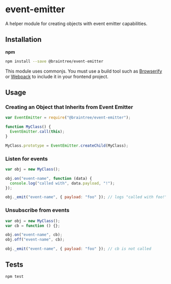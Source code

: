 # event-emitter

A helper module for creating objects with event emitter capabilities.

## Installation

**npm**

```bash
npm install --save @braintree/event-emitter
```

This module uses commonjs. You must use a build tool such as [Browserify](http://browserify.org/) or [Webpack](https://webpack.js.org/) to include it in your frontend project.

## Usage

### Creating an Object that Inherits from Event Emitter

```js
var EventEmitter = require("@braintree/event-emitter");

function MyClass() {
  EventEmitter.call(this);
}

MyClass.prototype = EventEmitter.createChild(MyClass);
```

### Listen for events

```js
var obj = new MyClass();

obj.on("event-name", function (data) {
  console.log("called with", data.payload, "!");
});

obj._emit("event-name", { payload: "foo" }); // logs "called with foo!"
```

### Unsubscribe from events

```js
var obj = new MyClass();
var cb = function () {};

obj.on("event-name", cb);
obj.off("event-name", cb);

obj._emit("event-name", { payload: "foo" }); // cb is not called
```

## Tests

```bash
npm test
```
